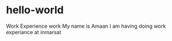# hello-world
Work Experience work 
My name is Amaan 
I am having doing work experiance at inmarsat
